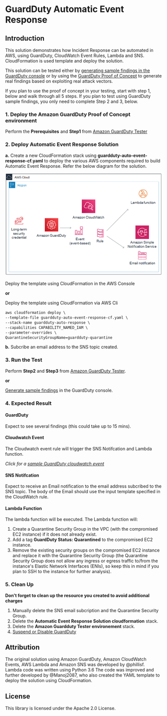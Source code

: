 # GuardDuty Automatic Event Response

## Introduction
This solution demonstrates how Incident Response can be automated in AWS, using GuardDuty, CloudWatch Event Rules, Lambda and SNS. CloudFormation is used template and deploy the solution.

This solution can be tested either by [generating sample findings in the GuardDuty console](https://docs.aws.amazon.com/guardduty/latest/ug/guardduty_findings.html#guardduty_sample-findings) or by using the [GuardDuty Proof of Concept](https://docs.aws.amazon.com/guardduty/latest/ug/guardduty_findings.html#guardduty_findings-scripts) to generate real findings based on exploiting real attack vectors.

If you plan to use the proof of concept in your testing, start with step 1, below and walk through all 5 steps. If you plan to test using GuardDuty sample findings, you only need to complete Step 2 and 3, below.

### 1. Deploy the Amazon GuardDuty Proof of Concept environment

Perform the **Prerequisites** and **Step1** from [Amazon GuardDuty Tester](https://github.com/awslabs/amazon-guardduty-tester)

### 2. Deploy Automatic Event Response Solution

**a.** Create a new CloudFormation stack using **guardduty-auto-event-response-cf.yaml** to 
deploy the various AWS components required to build Automatic Event Response. Refer
the below diagram for the solution.

![Automatic Event Response Solution](docs/guardduty-auto-event-response-solution.png)

Deploy the template using CloudFormation in the AWS Console

**or**

Deploy the template using CloudFormation via AWS Cli
```
aws cloudformation deploy \
--template-file guardduty-auto-event-response-cf.yaml \
--stack-name guardduty-auto-response \
--capabilities CAPABILITY_NAMED_IAM \
--parameter-overrides \
QuarantineSecurityGroupName=guardduty-quarantine
```

**b.** Subcribe an email address to the SNS topic created.

### 3. Run the Test

Perform **Step2** and **Step3** from [Amazon GuardDuty Tester](https://github.com/awslabs/amazon-guardduty-tester).

**or**

[Generate sample findings](https://docs.aws.amazon.com/guardduty/latest/ug/guardduty_findings.html#guardduty_sample-findings) in the GuardDuty console.

### 4. Expected Result

#### GuardDuty
Expect to see several findings (this could take up to 15 mins).

#### Cloudwatch Event
The Cloudwatch event rule will trigger the SNS Notifcation and Lambda function.

*Click for a [sample GuardDuty cloudwatch event](docs/guardduty-cloudwatch-event-sample.json)*

#### SNS Notifcation
Expect to receive an Email notification to the email address subcribed to the SNS topic.
The body of the Email should use the input template specified in the CloudWatch rule.

#### Lambda Function
The lambda function will be executed. The Lambda function will:
1.  Create a Quarantine Security Group in the VPC (with the compromised EC2 instance) if it does not already exist.
2.  Add a tag **GuardDuty Status: Quarantined** to the compromised EC2 instance.
3.  Remove the existing security groups on the compromised EC2 instance and replace it with the Quarantine Security Group (the Quarantine Security Group does not allow any ingress or egress traffic to/from the instance's Elastic Network Interfaces (ENIs), so keep this in mind if you plan to SSH to the instance for further analysis).

### 5. Clean Up

**Don't forget to clean up the resource you created to avoid additional charges**
1. Manually delete the SNS email subcription and the Quarantine Security Group.
2. Delete the **Automatic Event Response Solution cloudformation** stack.
3. Delete the **Amazon Guardduty Tester environement** stack.
4. [Suspend or Disable GuardDuty](https://docs.aws.amazon.com/guardduty/latest/ug/guardduty_suspend-disable.html)

## Attribution
The original solution using Amazon GuardDuty, Amazon CloudWatch Events, AWS Lambda and Amazon SNS was developed by @phillisf. Lambda code was written using Python 3.6  The code was improved and further developed by @Manoj2087, who also created the YAML template to deploy the solution using CloudFormation.

## License

This library is licensed under the Apache 2.0 License. 

